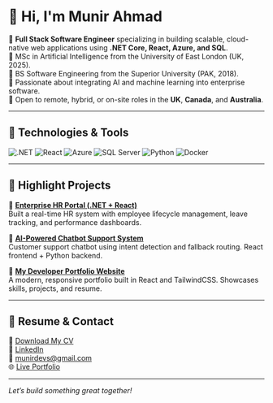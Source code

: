 # 👋 Hi, I'm Munir Ahmad

🔹 **Full Stack Software Engineer** specializing in building scalable, cloud-native web applications using **.NET Core, React, Azure, and SQL**.  
🔹 MSc in Artificial Intelligence from the University of East London (UK, 2025).  
🔹 BS Software Engineering from the Superior University (PAK, 2018).  
🔹 Passionate about integrating AI and machine learning into enterprise software.  
🔹 Open to remote, hybrid, or on-site roles in the **UK**, **Canada**, and **Australia**.

---

## 💼 Technologies & Tools

![.NET](https://img.shields.io/badge/.NET-512BD4?style=for-the-badge&logo=dotnet&logoColor=white)
![React](https://img.shields.io/badge/React-20232a?style=for-the-badge&logo=react&logoColor=61DAFB)
![Azure](https://img.shields.io/badge/Azure-0078D4?style=for-the-badge&logo=microsoft-azure&logoColor=white)
![SQL Server](https://img.shields.io/badge/SQL_Server-CC2927?style=for-the-badge&logo=microsoft-sql-server&logoColor=white)
![Python](https://img.shields.io/badge/Python-3776AB?style=for-the-badge&logo=python&logoColor=white)
![Docker](https://img.shields.io/badge/Docker-2496ED?style=for-the-badge&logo=docker&logoColor=white)

---

## 🚀 Highlight Projects

🔹 **[Enterprise HR Portal (.NET + React)](https://github.com/munirdevs/enterprise-hr-portal)**  
Built a real-time HR system with employee lifecycle management, leave tracking, and performance dashboards.

🔹 **[AI-Powered Chatbot Support System](https://chatbot.codewithmunir.com)**  
Customer support chatbot using intent detection and fallback routing. React frontend + Python backend.

🔹 **[My Developer Portfolio Website](https://codewithmunir.com)**  
A modern, responsive portfolio built in React and TailwindCSS. Showcases skills, projects, and resume.

---

## 📄 Resume & Contact

📄 [Download My CV](https://codewithmunir.com/munir-ahmad-software-engineer-cv.pdf)  
🔗 [LinkedIn](https://www.linkedin.com/in/munir-ahmad/)  
📧 munirdevs@gmail.com  
🌐 [Live Portfolio](https://codewithmunir.com)

---

*Let’s build something great together!*
